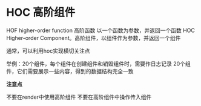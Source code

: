 # HOC 高阶组件
HOF higher-order function 高阶函数 以一个函数为参数，并返回一个函数
HOC Higher-order Component。高阶组件，以组件作为参数，并返回一个组件

通常，可以利用hoc实现横切关注点

举例：20个组件，每个组件在创建组件和销毁组件时，需要作日志记录
      20个组件，它们需要展示一些内容，得到的数据结构完全一致

**注意点**

不要在render中使用高阶组件
不要在高阶组件中操作传入组件
